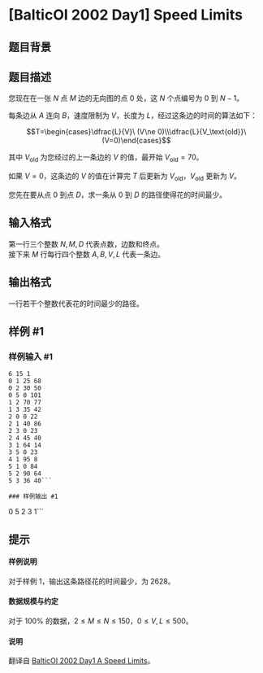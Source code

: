 # [BalticOI 2002 Day1] Speed Limits

## 题目背景



## 题目描述

您现在在一张 $N$ 点 $M$ 边的无向图的点 $0$ 处，这 $N$ 个点编号为 $0$ 到 $N-1$。

每条边从 $A$ 连向 $B$，速度限制为 $V$，长度为 $L$，经过这条边的时间的算法如下：

$$T=\begin{cases}\dfrac{L}{V}\ (V\ne 0)\\\dfrac{L}{V_\text{old}}\ (V=0)\end{cases}$$

其中 $V_\text{old}$ 为您经过的上一条边的 $V$ 的值，最开始 $V_\text{old}=70$。

如果 $V=0$，这条边的 $V$ 的值在计算完 $T$ 后更新为 $V_\text{old}$，$V_\text{old}$ 更新为 $V$。

您先在要从点 $0$ 到点 $D$，求一条从 $0$ 到 $D$ 的路径使得花的时间最少。

## 输入格式

第一行三个整数 $N,M,D$ 代表点数，边数和终点。     
接下来 $M$ 行每行四个整数 $A,B,V,L$ 代表一条边。

## 输出格式

一行若干个整数代表花的时间最少的路径。

## 样例 #1

### 样例输入 #1
```
6 15 1
0 1 25 68
0 2 30 50
0 5 0 101
1 2 70 77
1 3 35 42
2 0 0 22
2 1 40 86
2 3 0 23
2 4 45 40
3 1 64 14
3 5 0 23
4 1 95 8
5 1 0 84
5 2 90 64
5 3 36 40```

### 样例输出 #1

```
0 5 2 3 1```

## 提示

#### 样例说明

对于样例 $1$，输出这条路径花的时间最少，为 $2628$。

#### 数据规模与约定

对于 $100\%$ 的数据，$2 \le M \le N \le 150$，$0 \le V,L \le 500$。

#### 说明

翻译自 [BalticOI 2002 Day1 A Speed Limits](https://boi.cses.fi/files/boi2002_day1.pdf)。
